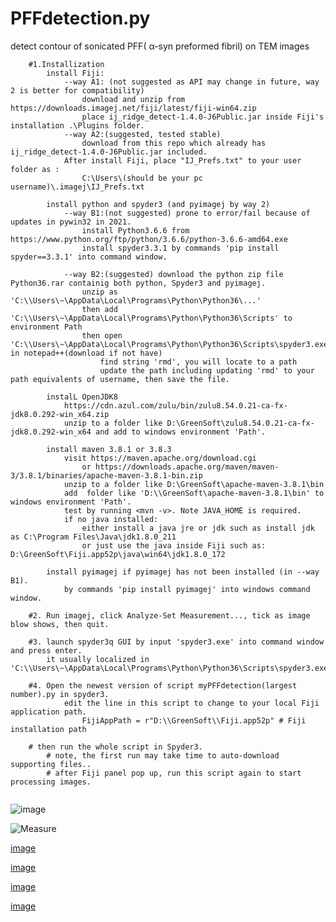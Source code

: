 # PFFdetection.py
detect contour of  sonicated PFF( α-syn preformed fibril) on TEM images

```
    #1.Installization
        install Fiji:
            --way A1: (not suggested as API may change in future, way 2 is better for compatibility)
                download and unzip from https://downloads.imagej.net/fiji/latest/fiji-win64.zip
                place ij_ridge_detect-1.4.0-J6Public.jar inside Fiji's installation .\Plugins folder.
            --way A2:(suggested, tested stable)
                download from this repo which already has ij_ridge_detect-1.4.0-J6Public.jar included.
            After install Fiji, place "IJ_Prefs.txt" to your user folder as :
                C:\Users\(should be your pc username)\.imagej\IJ_Prefs.txt
        
        install python and spyder3 (and pyimagej by way 2)
            --way B1:(not suggested) prone to error/fail because of updates in pywin32 in 2021.
                install Python3.6.6 from https://www.python.org/ftp/python/3.6.6/python-3.6.6-amd64.exe
                install spyder3.3.1 by commands 'pip install spyder==3.3.1' into command window.
                
            --way B2:(suggested) download the python zip file Python36.rar containig both python, Spyder3 and pyimagej.
                unzip as 'C:\\Users\~\AppData\Local\Programs\Python\Python36\...'
                then add 'C:\\Users\~\AppData\Local\Programs\Python\Python36\Scripts' to environment Path
                then open 'C:\\Users\~\AppData\Local\Programs\Python\Python36\Scripts\spyder3.exe' in notepad++(download if not have)
                    find string 'rmd', you will locate to a path 
                    update the path including updating 'rmd' to your path equivalents of username, then save the file.
        
        instalL OpenJDK8
            https://cdn.azul.com/zulu/bin/zulu8.54.0.21-ca-fx-jdk8.0.292-win_x64.zip
            unzip to a folder like D:\GreenSoft\zulu8.54.0.21-ca-fx-jdk8.0.292-win_x64 and add to windows environment 'Path'.
        
        install maven 3.8.1 or 3.8.3
            visit https://maven.apache.org/download.cgi
                or https://downloads.apache.org/maven/maven-3/3.8.1/binaries/apache-maven-3.8.1-bin.zip
            unzip to a folder like D:\GreenSoft\apache-maven-3.8.1\bin
            add  folder like 'D:\\GreenSoft\apache-maven-3.8.1\bin' to windows environment 'Path'.
            test by running <mvn -v>. Note JAVA_HOME is required.
            if no java installed:
                either install a java jre or jdk such as install jdk as C:\Program Files\Java\jdk1.8.0_211
                or just use the java inside Fiji such as: D:\GreenSoft\Fiji.app52p\java\win64\jdk1.8.0_172

        install pyimagej if pyimagej has not been installed (in --way B1).
            by commands 'pip install pyimagej' into windows command window.
        
    #2. Run imagej, click Analyze-Set Measurement..., tick as image blow shows, then quit.
    
    #3. launch spyder3q GUI by input 'spyder3.exe' into command window and press enter.
        it usually localized in 'C:\\Users\~\AppData\Local\Programs\Python\Python36\Scripts\spyder3.exe'
        
    #4. Open the newest version of script myPFFdetection(largest number).py in spyder3.
            edit the line in this script to change to your local Fiji application path.
                FijiAppPath = r"D:\\GreenSoft\\Fiji.app52p" # Fiji installation path
            
    # then run the whole script in Spyder3.
        # note, the first run may take time to auto-download supporting files..
        # after Fiji panel pop up, run this script again to start processing images.
        
  ```  
    
![image](https://user-images.githubusercontent.com/22294036/138417196-84b377da-3218-4114-a7b8-2cbd50c939e0.png)

![Measure](https://user-images.githubusercontent.com/22294036/139278999-cbd49769-7aa4-49b9-b132-9c751c283dee.png)

[image](https://user-images.githubusercontent.com/22294036/137282608-c3ad8fee-b4a0-4f2d-a3da-3057f5494965.png)

[image](https://user-images.githubusercontent.com/22294036/137282738-cf812845-3fb5-4dd6-a262-b5c69127920a.png)

[image](https://user-images.githubusercontent.com/22294036/129352315-011cbee9-7fd8-4881-b62a-7a8f34a7c2c1.png)

[image](https://user-images.githubusercontent.com/22294036/129352406-4981fe1a-4b70-4bc2-b2b4-b3cbd6ee76de.png)

